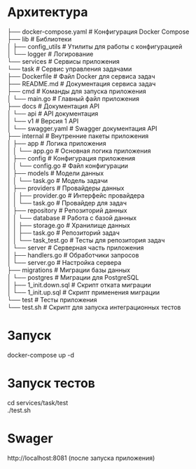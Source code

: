 # Архитектура

├── docker-compose.yaml           # Конфигурация Docker Compose  
├── lib                           # Библиотеки  
│   ├── config_utils              # Утилиты для работы с конфигурацией  
│   └── logger                    # Логирование  
└── services                      # Сервисы приложения  
    └── task                      # Сервис управления задачами  
        ├── Dockerfile            # Файл Docker для сервиса задач  
        ├── README.md             # Документация сервиса задач  
        ├── cmd                   # Команды для запуска приложения  
        │   └── main.go           # Главный файл приложения    
        ├── docs                  # Документация API  
        │   └── api               # API документация  
        │       └── v1            # Версия 1 API  
        │           └── swagger.yaml  # Swagger документация API  
        ├── internal              # Внутренние пакеты приложения  
        │   ├── app                # Логика приложения  
        │   │   └── app.go         # Основная логика приложения    
        │   ├── config             # Конфигурация приложения    
        │   │   └── config.go      # Файл конфигурации  
        │   ├── models             # Модели данных  
        │   │   └── task.go        # Модель задачи  
        │   ├── providers          # Провайдеры данных  
        │   │   ├── provider.go    # Интерфейс провайдера  
        │   │   └── task.go        # Провайдер для задач  
        │   ├── repository         # Репозиторий данных  
        │   │   └── database       # Работа с базой данных  
        │   │       ├── storage.go  # Хранилище данных  
        │   │       ├── task.go     # Репозиторий задач  
        │   │       └── task_test.go # Тесты для репозитория задач  
        │   └── server             # Серверная часть приложения  
        │       ├── handlers.go     # Обработчики запросов  
        │       └── server.go       # Настройка сервера  
        ├── migrations              # Миграции базы данных  
        │   └── postgres            # Миграции для PostgreSQL  
        │       ├── 1_init.down.sql  # Скрипт отката миграции  
        │       └── 1_init.up.sql    # Скрипт применения миграции  
        └── test                   # Тесты приложения  
            └── test.sh            # Скрипт для запуска интеграционных тестов  

# Запуск  
docker-compose up -d

# Запуск тестов  
cd services/task/test  
./test.sh

# Swager  
http://localhost:8081 (после запуска приложения)
